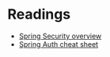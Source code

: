 # Readings
* [Spring Security overview](https://spring.io/guides/topicals/spring-security-architecture/)
* [Spring Auth cheat sheet](https://github.com/codefellows/seattle-java-401d2/blob/master/SpringAuthCheatSheet.md)


